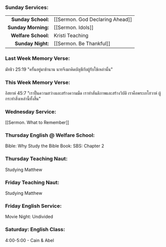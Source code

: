 ### Sunday Services:
| | |
| --:|:-- |
| **Sunday School:**  |  [[Sermon. God Declaring Ahead]]
| **Sunday Morning:** |  [[Sermon. Idols]]
| **Welfare School:** |  Kristi Teaching
| **Sunday Night:**   |  [[Sermon. Be Thankful]]
### Last Week Memory Verse:
มัทธิว 25:19 "ครั้นอยู่มาช้านาน นายจึงมาคิดบัญชีกับผู้รับใช้เหล่านั้น"
### This Week Memory Verse:
อิสยาห์ 45:7 "เราปั้นความสว่างและสร้างความมืด เราทำสันติภาพและสร้างวิบัติ เราคือพระเยโฮวาห์ ผู้กระทำสิ่งเหล่านี้ทั้งสิ้น"
### Wednesday Service:
[[Sermon. What to Remember]]
### Thursday English @ Welfare School:
Bible: Why Study the Bible
Book: SBS: Chapter 2
### Thursday Teaching Naut:
Studying Matthew
### Friday Teaching Naut:
Studying Matthew
### Friday English Service:
Movie Night: Undivided
### Saturday: English Class:
4:00-5:00 - Cain & Abel
